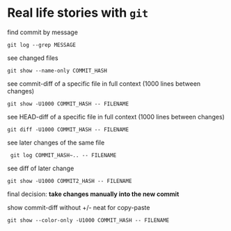# Real life stories with `git`

find commit by message

    git log --grep MESSAGE

see changed files
     
    git show --name-only COMMIT_HASH

see commit-diff of a specific file in full context (1000 lines between changes)

    git show -U1000 COMMIT_HASH -- FILENAME

see HEAD-diff of a specific file in full context (1000 lines between changes)

    git diff -U1000 COMMIT_HASH -- FILENAME

see later changes of the same file

     git log COMMIT_HASH~.. -- FILENAME

see diff of later change

    git show -U1000 COMMIT2_HASH -- FILENAME

final decision: **take changes manually into the new commit**

show commit-diff without +/- neat for copy-paste

    git show --color-only -U1000 COMMIT_HASH -- FILENAME